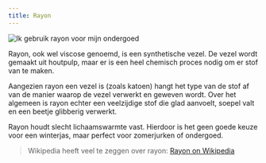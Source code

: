 ```yaml
---
title: Rayon
---
```


![Ik gebruik rayon voor mijn ondergoed](rayon.jpg)

Rayon, ook wel viscose genoemd, is een synthetische vezel. De vezel wordt gemaakt uit houtpulp, maar er is een heel chemisch proces nodig om er stof van te maken.

Aangezien rayon een vezel is (zoals katoen) hangt het type van de stof af van de manier waarop de vezel verwerkt en geweven wordt. Over het algemeen is rayon echter een veelzijdige stof die glad aanvoelt, soepel valt en een beetje glibberig verwerkt.

Rayon houdt slecht lichaamswarmte vast. Hierdoor is het geen goede keuze voor een winterjas, maar perfect voor zomerjurken of ondergoed.

> Wikipedia heeft veel te zeggen over rayon: [Rayon on Wikipedia](http://en.wikipedia.org/wiki/Rayon)